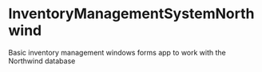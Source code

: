 # InventoryManagementSystemNorthwind

Basic inventory management windows forms app to work with the Northwind database
